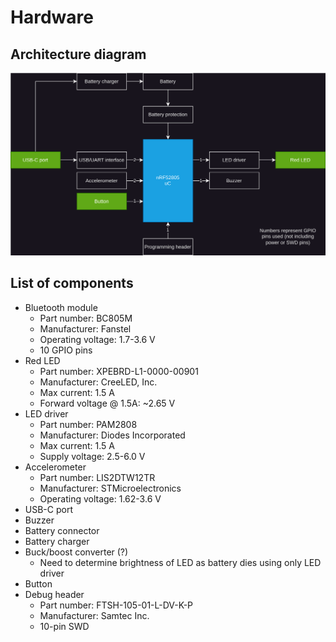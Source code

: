# Hardware

## Architecture diagram
![HW architecture diagram](/docs/BT-Bike-Light_HW-Architecture.svg)

## List of components
- Bluetooth module
  - Part number: BC805M
  - Manufacturer: Fanstel
  - Operating voltage: 1.7-3.6 V
  - 10 GPIO pins
- Red LED
  - Part number: XPEBRD-L1-0000-00901
  - Manufacturer: CreeLED, Inc.
  - Max current: 1.5 A
  - Forward voltage @ 1.5A: ~2.65 V
- LED driver
  - Part number: PAM2808
  - Manufacturer: Diodes Incorporated
  - Max current: 1.5 A
  - Supply voltage: 2.5-6.0 V
- Accelerometer
  - Part number: LIS2DTW12TR
  - Manufacturer: STMicroelectronics
  - Operating voltage: 1.62-3.6 V
- USB-C port
- Buzzer
- Battery connector
- Battery charger
- Buck/boost converter (?)
  - Need to determine brightness of LED as battery dies using only LED driver
- Button
- Debug header
  - Part number: FTSH-105-01-L-DV-K-P
  - Manufacturer: Samtec Inc.
  - 10-pin SWD